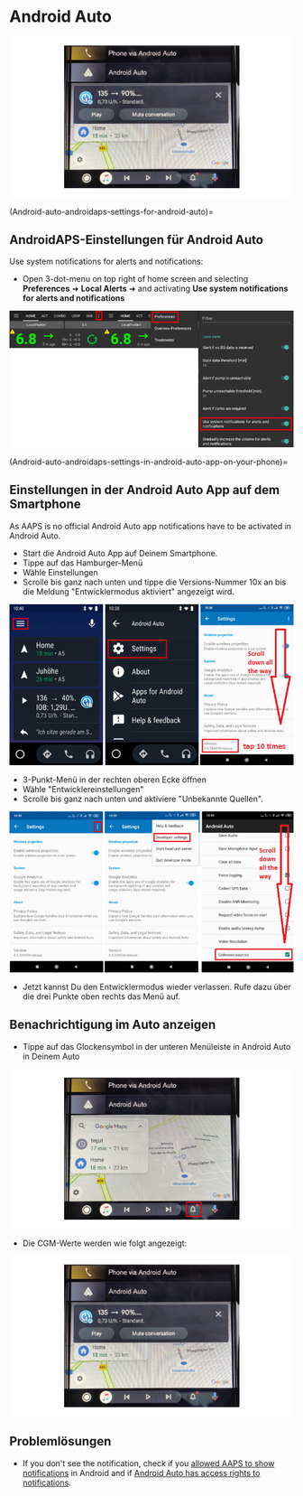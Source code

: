 # Android Auto

![AAPS CGM-Daten in Android Auto](../images/AndroidAuto_05.png)

(Android-auto-androidaps-settings-for-android-auto)=

## AndroidAPS-Einstellungen für Android Auto

Use system notifications for alerts and notifications:

* Open 3-dot-menu on top right of home screen and selecting **Preferences** ➜ **Local Alerts** ➜ and activating **Use system notifications for alerts and notifications** 

![Use system notifications for alerts and notifications](../images/AndroidAuto_01v2.png)

(Android-auto-androidaps-settings-in-android-auto-app-on-your-phone)=

## Einstellungen in der Android Auto App auf dem Smartphone

As AAPS is no official Android Auto app notifications have to be activated in Android Auto.

* Start die Android Auto App auf Deinem Smartphone.
* Tippe auf das Hamburger-Menü
* Wähle Einstellungen
* Scrolle bis ganz nach unten und tippe die Versions-Nummer 10x an bis die Meldung "Entwicklermodus aktiviert" angezeigt wird.

![Enable developer mode](../images/AndroidAuto_02.png)

* 3-Punkt-Menü in der rechten oberen Ecke öffnen
* Wähle "Entwicklereinstellungen"
* Scrolle bis ganz nach unten und aktiviere "Unbekannte Quellen".

![Enable unknown sources](../images/AndroidAuto_03.png)

* Jetzt kannst Du den Entwicklermodus wieder verlassen. Rufe dazu über die drei Punkte oben rechts das Menü auf.

## Benachrichtigung im Auto anzeigen

* Tippe auf das Glockensymbol in der unteren Menüleiste in Android Auto in Deinem Auto

![Bell icon - Android Auto in car](../images/AndroidAuto_04.png)

* Die CGM-Werte werden wie folgt angezeigt:

![AAPS CGM-Daten in Android Auto](../images/AndroidAuto_05.png)

## Problemlösungen

* If you don't see the notification, check if you [allowed AAPS to show notifications](Android-auto-androidaps-settings-for-android-auto) in Android and if [Android Auto has access rights to notifications](Android-auto-androidaps-settings-in-android-auto-app-on-your-phone).